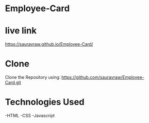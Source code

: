 # Employee-Card
# live link 
https://sauravraw.github.io/Employee-Card/

# Clone

Clone the Repository using: https://github.com/sauravraw/Employee-Card.git

# Technologies Used

-HTML
-CSS
-Javascript
